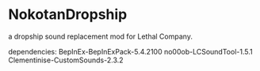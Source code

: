 # NokotanDropship
a dropship sound replacement mod for Lethal Company.

dependencies:
  BepInEx-BepInExPack-5.4.2100
  no00ob-LCSoundTool-1.5.1
  Clementinise-CustomSounds-2.3.2
